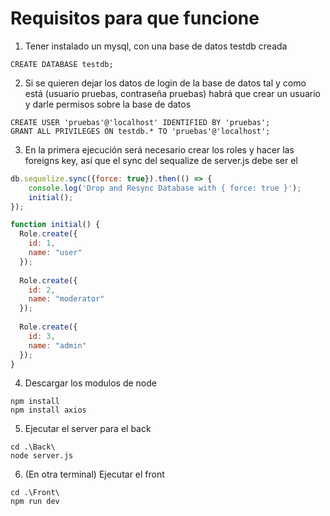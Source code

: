 # Requisitos para que funcione
1. Tener instalado un mysql, con una base de datos testdb creada
```BBDD
CREATE DATABASE testdb;
```
2. Si se quieren dejar los datos de login de la base de datos tal y como está (usuario pruebas, contraseña pruebas) habrá que crear un usuario y darle permisos sobre la base de datos
```usuario
CREATE USER 'pruebas'@'localhost' IDENTIFIED BY 'pruebas';
GRANT ALL PRIVILEGES ON testdb.* TO 'pruebas'@'localhost';
```
3. En la primera ejecución será necesario crear los roles y hacer las foreigns key, así que el sync del sequalize de server.js debe ser el 
```server.js
db.sequelize.sync({force: true}).then(() => {
    console.log('Drop and Resync Database with { force: true }');
    initial();
});

function initial() {
  Role.create({
    id: 1,
    name: "user"
  });
 
  Role.create({
    id: 2,
    name: "moderator"
  });
 
  Role.create({
    id: 3,
    name: "admin"
  });
}
```

4. Descargar los modulos de node
```node
npm install
npm install axios

```

5. Ejecutar el server para el back
```
cd .\Back\
node server.js
```

6. (En otra terminal) Ejecutar el front
```
cd .\Front\
npm run dev
```
